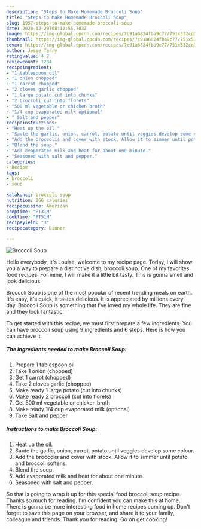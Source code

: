 ```yaml
---
description: "Steps to Make Homemade Broccoli Soup"
title: "Steps to Make Homemade Broccoli Soup"
slug: 1957-steps-to-make-homemade-broccoli-soup
date: 2020-12-20T08:12:55.703Z
image: https://img-global.cpcdn.com/recipes/7c91a6824fba9c77/751x532cq70/broccoli-soup-recipe-main-photo.jpg
thumbnail: https://img-global.cpcdn.com/recipes/7c91a6824fba9c77/751x532cq70/broccoli-soup-recipe-main-photo.jpg
cover: https://img-global.cpcdn.com/recipes/7c91a6824fba9c77/751x532cq70/broccoli-soup-recipe-main-photo.jpg
author: Jesse Terry
ratingvalue: 4.7
reviewcount: 1284
recipeingredient:
- "1 tablespoon oil"
- "1 onion chopped"
- "1 carrot chopped"
- "2 cloves garlic chopped"
- "1 large potato cut into chunks"
- "2 broccoli cut into florets"
- "500 ml vegetable or chicken broth"
- "1/4 cup evaporated milk optional"
- " Salt and pepper"
recipeinstructions:
- "Heat up the oil."
- "Saute the garlic, onion, carrot, potato until veggies develop some colour."
- "Add the broccolis and cover with stock. Allow it to simmer until potato and broccoli softens."
- "Blend the soup."
- "Add evaporated milk and heat for about one minute."
- "Seasoned with salt and pepper."
categories:
- Recipe
tags:
- broccoli
- soup

katakunci: broccoli soup 
nutrition: 266 calories
recipecuisine: American
preptime: "PT31M"
cooktime: "PT51M"
recipeyield: "3"
recipecategory: Dinner

---
```



![Broccoli Soup](https://img-global.cpcdn.com/recipes/7c91a6824fba9c77/751x532cq70/broccoli-soup-recipe-main-photo.jpg)

Hello everybody, it's Louise, welcome to my recipe page. Today, I will show you a way to prepare a distinctive dish, broccoli soup. One of my favorites food recipes. For mine, I will make it a little bit tasty. This is gonna smell and look delicious.



Broccoli Soup is one of the most popular of recent trending meals on earth. It's easy, it's quick, it tastes delicious. It is appreciated by millions every day. Broccoli Soup is something that I've loved my whole life. They are fine and they look fantastic.


To get started with this recipe, we must first prepare a few ingredients. You can have broccoli soup using 9 ingredients and 6 steps. Here is how you can achieve it.

<!--inarticleads1-->

##### The ingredients needed to make Broccoli Soup:

1. Prepare 1 tablespoon oil
1. Take 1 onion (chopped)
1. Get 1 carrot (chopped)
1. Take 2 cloves garlic (chopped)
1. Make ready 1 large potato (cut into chunks)
1. Make ready 2 broccoli (cut into florets)
1. Get 500 ml vegetable or chicken broth
1. Make ready 1/4 cup evaporated milk (optional)
1. Take  Salt and pepper




<!--inarticleads2-->

##### Instructions to make Broccoli Soup:

1. Heat up the oil.
1. Saute the garlic, onion, carrot, potato until veggies develop some colour.
1. Add the broccolis and cover with stock. Allow it to simmer until potato and broccoli softens.
1. Blend the soup.
1. Add evaporated milk and heat for about one minute.
1. Seasoned with salt and pepper.




So that is going to wrap it up for this special food broccoli soup recipe. Thanks so much for reading. I'm confident you can make this at home. There is gonna be more interesting food in home recipes coming up. Don't forget to save this page on your browser, and share it to your family, colleague and friends. Thank you for reading. Go on get cooking!
